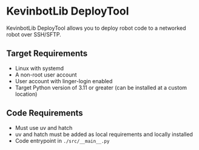 # KevinbotLib DeployTool

KevinbotLib DeployTool allows you to deploy robot code to a networked robot over SSH/SFTP.

## Target Requirements

* Linux with systemd
* A non-root user account
* User account with linger-login enabled
* Target Python version of 3.11 or greater (can be installed at a custom location)

## Code Requirements

* Must use uv and hatch
* uv and hatch must be added as local requirements and locally installed
* Code entrypoint in `./src/__main__.py`
